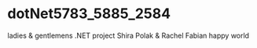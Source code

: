 # dotNet5783_5885_2584
ladies & gentlemens
.NET project Shira Polak &amp; Rachel Fabian
happy world

